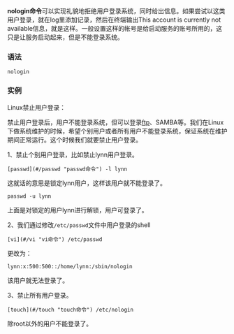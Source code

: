 **nologin命令**可以实现礼貌地拒绝用户登录系统，同时给出信息。如果尝试以这类用户登录，就在log里添加记录，然后在终端输出This account is currently not available信息，就是这样。一般设置这样的帐号是给启动服务的账号所用的，这只是让服务启动起来，但是不能登录系统。

### 语法  

```
nologin
```

### 实例  

Linux禁止用户登录：

禁止用户登录后，用户不能登录系统，但可以登录[ftp](#/ftp "ftp命令")、SAMBA等。我们在Linux下做系统维护的时候，希望个别用户或者所有用户不能登录系统，保证系统在维护期间正常运行。这个时候我们就要禁止用户登录。  

1、禁止个别用户登录，比如禁止lynn用户登录。

```
[passwd](#/passwd "passwd命令") -l lynn
```

这就话的意思是锁定lynn用户，这样该用户就不能登录了。  

```
passwd -u lynn
```

上面是对锁定的用户lynn进行解锁，用户可登录了。    

2、我们通过修改`/etc/passwd`文件中用户登录的shell

```
[vi](#/vi "vi命令") /etc/passwd
```

更改为：

```
lynn:x:500:500::/home/lynn:/sbin/nologin
```

该用户就无法登录了。  

3、禁止所有用户登录。

```
[touch](#/touch "touch命令") /etc/nologin
```

除root以外的用户不能登录了。